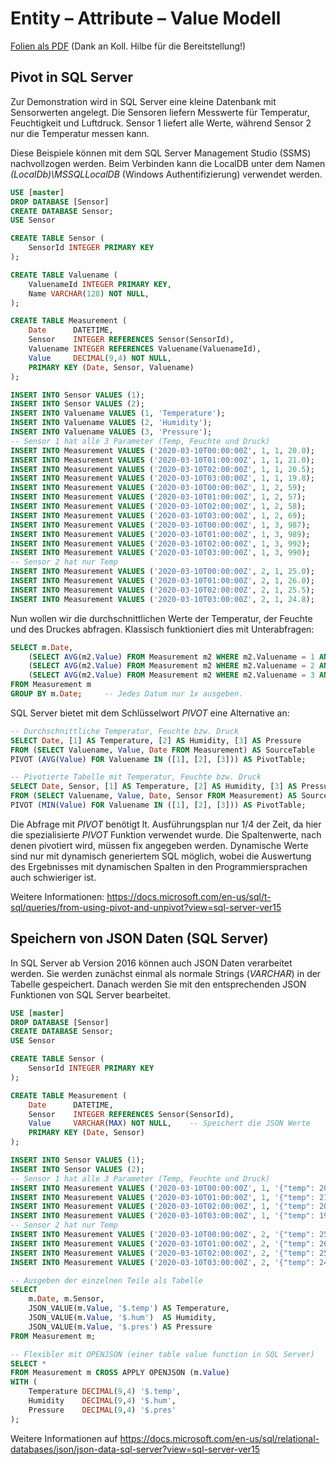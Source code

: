 # Entity – Attribute – Value Modell

[Folien als PDF](Entity_Attribute_Model.pdf) (Dank an Koll. Hilbe für die Bereitstellung!)

## Pivot in SQL Server

Zur Demonstration wird in SQL Server eine kleine Datenbank mit
Sensorwerten angelegt. Die Sensoren liefern Messwerte für Temperatur, Feuchtigkeit und Luftdruck.
Sensor 1 liefert alle Werte, während Sensor 2 nur die Temperatur messen kann.

Diese Beispiele können mit dem SQL Server Management Studio (SSMS) nachvollzogen werden. Beim
Verbinden kann die LocalDB unter dem Namen *(LocalDb)\MSSQLLocalDB* (Windows Authentifizierung)
verwendet werden.

```sql
USE [master]
DROP DATABASE [Sensor]
CREATE DATABASE Sensor;
USE Sensor

CREATE TABLE Sensor (
    SensorId INTEGER PRIMARY KEY
);

CREATE TABLE Valuename (
    ValuenameId INTEGER PRIMARY KEY,
    Name VARCHAR(128) NOT NULL,
);

CREATE TABLE Measurement (
    Date      DATETIME,
    Sensor    INTEGER REFERENCES Sensor(SensorId),
    Valuename INTEGER REFERENCES Valuename(ValuenameId),
    Value     DECIMAL(9,4) NOT NULL,
    PRIMARY KEY (Date, Sensor, Valuename)
);

INSERT INTO Sensor VALUES (1);
INSERT INTO Sensor VALUES (2);
INSERT INTO Valuename VALUES (1, 'Temperature');
INSERT INTO Valuename VALUES (2, 'Humidity');
INSERT INTO Valuename VALUES (3, 'Pressure');
-- Sensor 1 hat alle 3 Parameter (Temp, Feuchte und Druck)
INSERT INTO Measurement VALUES ('2020-03-10T00:00:00Z', 1, 1, 20.0);
INSERT INTO Measurement VALUES ('2020-03-10T01:00:00Z', 1, 1, 21.0);
INSERT INTO Measurement VALUES ('2020-03-10T02:00:00Z', 1, 1, 20.5);
INSERT INTO Measurement VALUES ('2020-03-10T03:00:00Z', 1, 1, 19.8);
INSERT INTO Measurement VALUES ('2020-03-10T00:00:00Z', 1, 2, 59);
INSERT INTO Measurement VALUES ('2020-03-10T01:00:00Z', 1, 2, 57);
INSERT INTO Measurement VALUES ('2020-03-10T02:00:00Z', 1, 2, 58);
INSERT INTO Measurement VALUES ('2020-03-10T03:00:00Z', 1, 2, 69);
INSERT INTO Measurement VALUES ('2020-03-10T00:00:00Z', 1, 3, 987);
INSERT INTO Measurement VALUES ('2020-03-10T01:00:00Z', 1, 3, 989);
INSERT INTO Measurement VALUES ('2020-03-10T02:00:00Z', 1, 3, 992);
INSERT INTO Measurement VALUES ('2020-03-10T03:00:00Z', 1, 3, 990);
-- Sensor 2 hat nur Temp
INSERT INTO Measurement VALUES ('2020-03-10T00:00:00Z', 2, 1, 25.0);
INSERT INTO Measurement VALUES ('2020-03-10T01:00:00Z', 2, 1, 26.0);
INSERT INTO Measurement VALUES ('2020-03-10T02:00:00Z', 2, 1, 25.5);
INSERT INTO Measurement VALUES ('2020-03-10T03:00:00Z', 2, 1, 24.8);
```

Nun wollen wir die durchschnittlichen Werte der Temperatur, der Feuchte und des Druckes abfragen.
Klassisch funktioniert dies mit Unterabfragen:

```sql
SELECT m.Date,
    (SELECT AVG(m2.Value) FROM Measurement m2 WHERE m2.Valuename = 1 AND m2.Date = m.Date) AS Temperature,
    (SELECT AVG(m2.Value) FROM Measurement m2 WHERE m2.Valuename = 2 AND m2.Date = m.Date) AS Humidity,
    (SELECT AVG(m2.Value) FROM Measurement m2 WHERE m2.Valuename = 3 AND m2.Date = m.Date) AS Pressure
FROM Measurement m
GROUP BY m.Date;     -- Jedes Datum nur 1x ausgeben.
```

SQL Server bietet mit dem Schlüsselwort *PIVOT* eine Alternative an:

```sql
-- Durchschnittliche Temperatur, Feuchte bzw. Druck
SELECT Date, [1] AS Temperature, [2] AS Humidity, [3] AS Pressure
FROM (SELECT Valuename, Value, Date FROM Measurement) AS SourceTable
PIVOT (AVG(Value) FOR Valuename IN ([1], [2], [3])) AS PivotTable;

-- Pivotierte Tabelle mit Temperatur, Feuchte bzw. Druck
SELECT Date, Sensor, [1] AS Temperature, [2] AS Humidity, [3] AS Pressure
FROM (SELECT Valuename, Value, Date, Sensor FROM Measurement) AS SourceTable
PIVOT (MIN(Value) FOR Valuename IN ([1], [2], [3])) AS PivotTable;
```

Die Abfrage mit *PIVOT* benötigt lt. Ausführungsplan nur 1/4 der Zeit, da hier die spezialisierte *PIVOT*
Funktion verwendet wurde. Die Spaltenwerte, nach denen pivotiert wird, müssen fix angegeben
werden. Dynamische Werte sind nur mit dynamisch generiertem SQL möglich, wobei die Auswertung des
Ergebnisses mit dynamischen Spalten in den Programmiersprachen auch schwieriger ist.

Weitere Informationen: https://docs.microsoft.com/en-us/sql/t-sql/queries/from-using-pivot-and-unpivot?view=sql-server-ver15

## Speichern von JSON Daten (SQL Server)

In SQL Server ab Version 2016 können auch JSON Daten verarbeitet werden. Sie werden zunächst einmal
als normale Strings (*VARCHAR*) in der Tabelle gespeichert. Danach werden Sie mit den entsprechenden
JSON Funktionen von SQL Server bearbeitet.

```sql
USE [master]
DROP DATABASE [Sensor]
CREATE DATABASE Sensor;
USE Sensor

CREATE TABLE Sensor (
    SensorId INTEGER PRIMARY KEY
);

CREATE TABLE Measurement (
    Date      DATETIME,
    Sensor    INTEGER REFERENCES Sensor(SensorId),
    Value     VARCHAR(MAX) NOT NULL,    -- Speichert die JSON Werte
    PRIMARY KEY (Date, Sensor)
);

INSERT INTO Sensor VALUES (1);
INSERT INTO Sensor VALUES (2);
-- Sensor 1 hat alle 3 Parameter (Temp, Feuchte und Druck)
INSERT INTO Measurement VALUES ('2020-03-10T00:00:00Z', 1, '{"temp": 20.0, "hum": 59, "pres": 987}');
INSERT INTO Measurement VALUES ('2020-03-10T01:00:00Z', 1, '{"temp": 21.0, "hum": 57, "pres": 989}');
INSERT INTO Measurement VALUES ('2020-03-10T02:00:00Z', 1, '{"temp": 20.5, "hum": 58, "pres": 992}');
INSERT INTO Measurement VALUES ('2020-03-10T03:00:00Z', 1, '{"temp": 19.8, "hum": 69, "pres": 990}');
-- Sensor 2 hat nur Temp
INSERT INTO Measurement VALUES ('2020-03-10T00:00:00Z', 2, '{"temp": 25.0}');
INSERT INTO Measurement VALUES ('2020-03-10T01:00:00Z', 2, '{"temp": 26.0}');
INSERT INTO Measurement VALUES ('2020-03-10T02:00:00Z', 2, '{"temp": 25.5}');
INSERT INTO Measurement VALUES ('2020-03-10T03:00:00Z', 2, '{"temp": 24.8}');

-- Ausgeben der einzelnen Teile als Tabelle
SELECT
    m.Date, m.Sensor,
    JSON_VALUE(m.Value, '$.temp') AS Temperature,
    JSON_VALUE(m.Value, '$.hum')  AS Humidity,
    JSON_VALUE(m.Value, '$.pres') AS Pressure
FROM Measurement m;

-- Flexibler mit OPENJSON (einer table value function in SQL Server)
SELECT *
FROM Measurement m CROSS APPLY OPENJSON (m.Value)
WITH (
    Temperature DECIMAL(9,4) '$.temp',
    Humidity    DECIMAL(9,4) '$.hum',
    Pressure    DECIMAL(9,4) '$.pres'
);
```

Weitere Informationen auf https://docs.microsoft.com/en-us/sql/relational-databases/json/json-data-sql-server?view=sql-server-ver15
